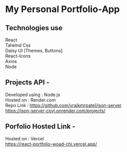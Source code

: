 # My Personal Portfolio-App

## Technologies use

React  
Talwind Css  
Daisy UI [Themes, Buttons]  
React-Icons  
Axios  
Node

## Projects API -

Developed using : Node.js  
Hosted on : Render.com  
Repo Link :   https://github.com/vrajkmrpatel/json-server  
https://json-server-cpyj.onrender.com/projects/

## Porfolio Hosted Link -

Hosted on : Vercel  
https://react-portfolio-woad-chi.vercel.app/
